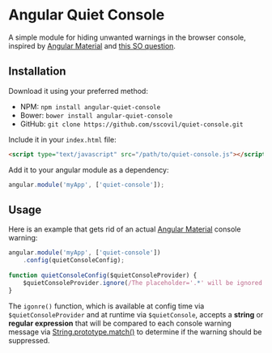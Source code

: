 # Angular Quiet Console

A simple module for hiding unwanted warnings in the browser console, inspired by [Angular Material](https://material.angularjs.org) and [this SO question](http://stackoverflow.com/questions/30666742/how-do-i-disable-ngaria-in-ngmaterial).

## Installation

Download it using your preferred method:

* NPM: `npm install angular-quiet-console`
* Bower: `bower install angular-quiet-console`
* GitHub: `git clone https://github.com/sscovil/quiet-console.git`

Include it in your `index.html` file:

```html
<script type="text/javascript" src="/path/to/quiet-console.js"></script>
```

Add it to your angular module as a dependency:

```javascript
angular.module('myApp', ['quiet-console']);
```

## Usage

Here is an example that gets rid of an actual [Angular Material](https://material.angularjs.org) console warning:

```javascript
angular.module('myApp', ['quiet-console'])
    .config(quietConsoleConfig);
    
function quietConsoleConfig($quietConsoleProvider) {
    $quietConsoleProvider.ignore(/The placeholder='.*' will be ignored since this md-input-container has a child label element\./);
}
```

The `igonre()` function, which is available at config time via `$quietConsoleProvider` and at runtime via `$quietConsole`, accepts a __string__ or __regular expression__ that will be compared to each console warning message via [String.prototype.match()](https://developer.mozilla.org/en-US/docs/Web/JavaScript/Reference/Global_Objects/String/match) to determine if the warning should be suppressed.
